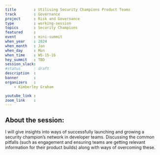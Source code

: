 ```yaml
---
title        : Utilising Security Champions Product Teams
track        : Governance
project      : Risk and Governance
type         : working-session
topics       : Security Champions
featured     :
event        : mini-summit
when_year    : 2024
when_month   : Jan
when_day     : Mon
when_time    : WS-15-16
hey_summit   : TBD
session_slack:
#status      : draft
description  :
banner       : 
organizers   :
    - Kimberley Graham

youtube_link : 
zoom_link    : 
---
```


## About the session:
I will give insights into ways of successfully launching and growing a security champion’s network in developer teams. Discussing the common pitfalls (such as engagement and ensuring teams are getting relevant information for their product builds) along with ways of overcoming these. 
